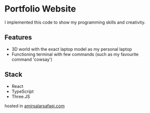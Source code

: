 # Portfolio Website

I implemented this code to show my programming skills and creativity.

## Features
- 3D world with the exact laptop model as my personal laptop
- Functioning terminal with few commands (such as my favourite command 'cowsay')

## Stack
- React
- TypeScript
- Three.JS

hosted in [amirsalarsafaei.com](https://amirsalarsafaei.com)
